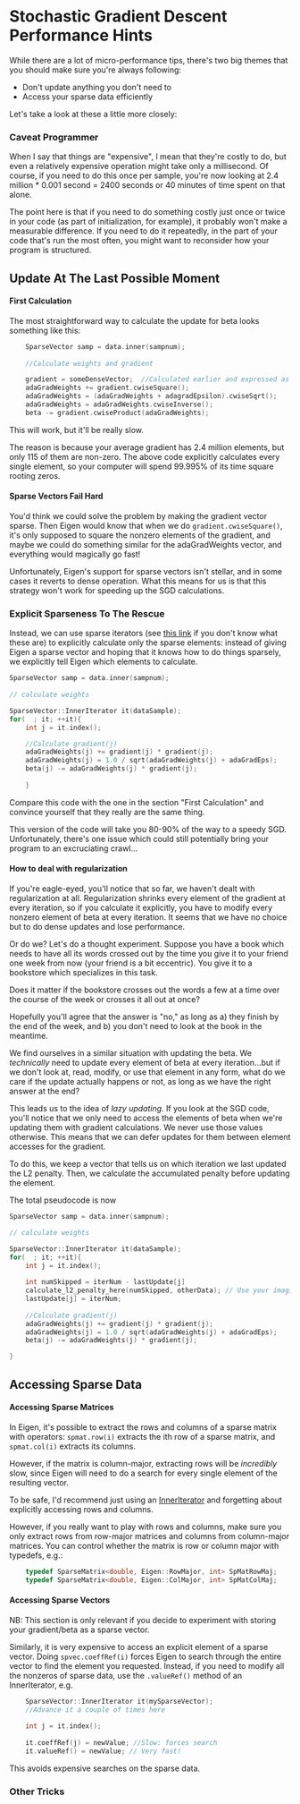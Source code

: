 Stochastic Gradient Descent Performance Hints
==========================================================

While there are a lot of micro-performance tips, there's two big themes that you
should make sure you're always following:

* Don't update anything you don't need to
* Access your sparse data efficiently

Let's take a look at these a little more closely:

### Caveat Programmer

When I say that things are "expensive", I mean that they're costly to do, but even
a relatively expensive operation might take only a millisecond. Of course, if
you need to do this once per sample, you're now looking at
2.4 million * 0.001 second = 2400 seconds or 40 minutes of time spent on that
alone.

The point here is that if you need to do something costly just once or twice in 
your code (as part of initialization, for example), it probably won't make a
measurable difference. If you need to do it repeatedly, in the part of your
code that's run the most often, you might want to reconsider how your program
is structured.

## Update At The Last Possible Moment

#### First Calculation

The most straightforward way to calculate the update for beta looks something 
like this:

```c++
    SparseVector samp = data.inner(sampnum);
    
    //Calculate weights and gradient

    gradient = someDenseVector;  //Calculated earlier and expressed as a dense vec
    adaGradWeights += gradient.cwiseSquare();
    adaGradWeights = (adaGradWeights + adagradEpsilon).cwiseSqrt();
    adaGradWeights = adaGradWeights.cwiseInverse();
    beta -= gradient.cwiseProduct(adaGradWeights);
```

This will work, but it'll be really slow.

The reason is because your average gradient has 2.4 million elements, but only
115 of them are non-zero. The above code explicitly calculates every single 
element, so your computer will spend 99.995% of its time square rooting zeros.

#### Sparse Vectors Fail Hard

You'd think we could solve the problem by making the gradient vector sparse.
Then Eigen would know that when we do `gradient.cwiseSquare()`, it's only
supposed to square the nonzero elements of the gradient, and maybe we could do
something similar for the adaGradWeights vector, and everything would
magically go fast!

Unfortunately, Eigen's support for sparse vectors isn't stellar, and in some
cases it reverts to dense operation. What this means for us is that this
strategy won't work for speeding up the SGD calculations.

### Explicit Sparseness To The Rescue

Instead, we can use sparse iterators (see 
[this link](http://gallery.rcpp.org/articles/sparse-iterators/)
if you don't know what these are) to explicitly calculate only the sparse 
elements: instead of giving Eigen a sparse vector and hoping that it knows
how to do things sparsely, we explicitly tell Eigen which elements to calculate.

```c++
SparseVector samp = data.inner(sampnum);
    
// calculate weights

SparseVector::InnerIterator it(dataSample);
for(  ; it; ++it){
    int j = it.index();

    //Calculate gradient(j)
    adaGradWeights(j) += gradient(j) * gradient(j);
    adaGradWeights(j) = 1.0 / sqrt(adaGradWeights(j) + adaGradEps);
    beta(j) -= adaGradWeights(j) * gradient(j);
    
    }
```

Compare this code with the one in the section "First Calculation" and convince
yourself that they really are the same thing.

This version of the code will take you 80-90% of the way to a speedy SGD.
Unfortunately, there's one issue which could still potentially bring your
program to an excruciating crawl...

#### How to deal with regularization

If you're eagle-eyed, you'll notice that so far, we haven't dealt with
regularization at all. Regularization shrinks every element of the gradient
at every iteration, so if you calculate it explicitly, you have to modify every
nonzero element of beta at every iteration. It seems that we have no choice
but to do dense updates and lose performance.

Or do we? Let's do a thought experiment. Suppose you have a book which needs
to have all its words crossed out by the time you give it to your friend
one week from now (your friend is a bit eccentric). You give it to a bookstore
which specializes in this task.

Does it matter if the bookstore crosses out the words a few at a time over the 
course of the week or crosses it all out at once?

Hopefully you'll agree that the answer is "no," as long as a) they finish by
the end of the week, and b) you don't need to look at the book in the meantime.

We find ourselves in a similar situation with updating the beta. We *technically*
need to update every element of beta at every iteration...but if we don't look
at, read, modify, or use that element in any form, what do we care if the update
actually happens or not, as long as we have the right answer at the end?

This leads us to the idea of *lazy updating*. If you look at the SGD code, you'll
notice that we only need to access the elements of beta when we're updating them
with gradient calculations. We never use those values otherwise. This means
that we can defer updates for them between element accesses for the gradient.

To do this, we keep a vector that tells us on which iteration we last updated
the L2 penalty. Then, we calculate the accumulated penalty before updating
the element.

The total pseudocode is now

```c++
SparseVector samp = data.inner(sampnum);

// calculate weights

SparseVector::InnerIterator it(dataSample);
for(  ; it; ++it){
    int j = it.index();
    
    int numSkipped = iterNum - lastUpdate[j]
    calculate_l2_penalty_here(numSkipped, otherData); // Use your imagination!
    lastUpdate[j] = iterNum;
    
    //Calculate gradient(j)
    adaGradWeights(j) += gradient(j) * gradient(j);
    adaGradWeights(j) = 1.0 / sqrt(adaGradWeights(j) + adaGradEps);
    beta(j) -= adaGradWeights(j) * gradient(j);

}
```

## Accessing Sparse Data

#### Accessing Sparse Matrices

In Eigen, it's possible to extract the rows and columns of a sparse matrix
with operators: `spmat.row(i)` extracts the ith row of a sparse matrix,
and `spmat.col(i)` extracts its columns.

However, if the matrix is column-major, extracting rows will be *incredibly*
slow, since Eigen will need to do a search for every single element of the
resulting vector.

To be safe, I'd recommend just using an 
[InnerIterator](http://gallery.rcpp.org/articles/sparse-iterators/)
and forgetting about explicitly accessing rows and columns.

However, if you really want to play with rows and columns, make sure
you only extract rows from row-major matrices and columns from
column-major matrices. You can control whether the matrix is
row or column major with typedefs, e.g.:

```c++
    typedef SparseMatrix<double, Eigen::RowMajor, int> SpMatRowMaj;
    typedef SparseMatrix<double, Eigen::ColMajor, int> SpMatColMaj;
```

#### Accessing Sparse Vectors

NB: This section is only relevant if you decide to experiment with storing
your gradient/beta as a sparse vector.

Similarly, it is very expensive to access an explicit element of a sparse
vector. Doing `spvec.coeffRef(i)` forces Eigen to search through the
entire vector to find the element you requested. Instead, if you need to
modify all the nonzeros of sparse data, use the `.valueRef()` method of an
InnerIterator, e.g.

```c++
    SparseVector::InnerIterator it(mySparseVector);
    //Advance it a couple of times here
    
    int j = it.index();
    
    it.coeffRef(j) = newValue; //Slow: forces search
    it.valueRef() = newValue; // Very fast!
```

This avoids expensive searches on the sparse data.

### Other Tricks

